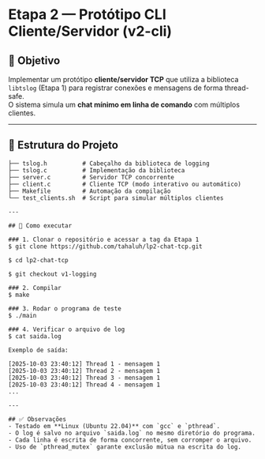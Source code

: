 # Etapa 2 — Protótipo CLI Cliente/Servidor (v2-cli)

## 🔹 Objetivo
Implementar um protótipo **cliente/servidor TCP** que utiliza a biblioteca `libtslog` (Etapa 1) para registrar conexões e mensagens de forma thread-safe.  
O sistema simula um **chat mínimo em linha de comando** com múltiplos clientes.

---

## 📂 Estrutura do Projeto
```text
├── tslog.h          # Cabeçalho da biblioteca de logging
├── tslog.c          # Implementação da biblioteca
├── server.c         # Servidor TCP concorrente
├── client.c         # Cliente TCP (modo interativo ou automático)
├── Makefile         # Automação da compilação
└── test_clients.sh  # Script para simular múltiplos clientes

---

## 🚀 Como executar

### 1. Clonar o repositório e acessar a tag da Etapa 1
$ git clone https://github.com/tahaluh/lp2-chat-tcp.git

$ cd lp2-chat-tcp  

$ git checkout v1-logging  

### 2. Compilar
$ make  

### 3. Rodar o programa de teste
$ ./main  

### 4. Verificar o arquivo de log
$ cat saida.log  

Exemplo de saída:

[2025-10-03 23:40:12] Thread 1 - mensagem 1  
[2025-10-03 23:40:12] Thread 2 - mensagem 1  
[2025-10-03 23:40:12] Thread 3 - mensagem 1  
[2025-10-03 23:40:12] Thread 4 - mensagem 1  
...  

---

## ✅ Observações
- Testado em **Linux (Ubuntu 22.04)** com `gcc` e `pthread`.  
- O log é salvo no arquivo `saida.log` no mesmo diretório do programa.  
- Cada linha é escrita de forma concorrente, sem corromper o arquivo.  
- Uso de `pthread_mutex` garante exclusão mútua na escrita do log.  


